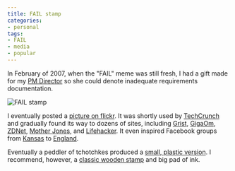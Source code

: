 ```yaml
---
title: FAIL stamp
categories:
- personal
tags:
- FAIL
- media
- popular
---
```


In February of 2007, when the "FAIL" meme was still fresh, I had a gift made for my [PM Director][1] so she could denote inadequate requirements documentation.

![FAIL stamp](2011-03-07-fail-stamp/FAIL-stamp-300x224.jpg)

I eventually posted a [picture on flickr][3].  It was shortly used by [TechCrunch][4] and gradually found its way to dozens of sites, including [Grist][5], [GigaOm][6], [ZDNet][7], [Mother Jones][8], and [Lifehacker][9].  It even inspired Facebook groups from [Kansas][10] to [England][11].

Eventually a peddler of tchotchkes produced a [small, plastic version][12].  I recommend, however, a [classic wooden stamp][13] and big pad of ink.

   [1]: http://twitter.com/dobeedeux
   [3]: http://www.flickr.com/photos/phobia/2308371224/
   [4]: http://eu.techcrunch.com/2008/04/11/microsofts-live-map-users-revolt-as-it-switches-on-multimap/
   [5]: http://www.grist.org/article/2009-12-21-the-top-green-stories-of-the-00s/PALL/
   [6]: http://gigaom.com/2010/04/06/facebook-wins-aol-throws-in-the-towel-on-bebo/
   [7]: http://www.zdnet.com.au/open-source-devs-irked-by-oracle-decision-339305331.htm
   [8]: http://motherjones.com/blue-marble/2010/12/real-glaciergate
   [9]: http://www.lifehacker.com.au/2011/03/the-more-you-fail-the-higher-you-can-set-your-goals/
   [10]: http://www.facebook.com/group.php?gid=42891991640
   [11]: http://www.facebook.com/group.php?gid=198440272723
   [12]: http://lolmart.com/product/failwin-stamps/
   [13]: http://orders.rubberstamps.net/ProductDetail.aspx?productid=WOODSTAMP21
